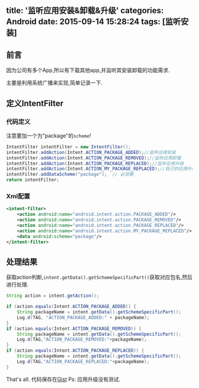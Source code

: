 title: '监听应用安装&卸载&升级'
categories: Android
date: 2015-09-14 15:28:24
tags: [监听安装]
---

## 前言

因为公司有多个App,所以有下载其他app,并监听其安装卸载的功能需求.  

主要是利用系统广播来实现,简单记录一下.

## 定义IntentFilter

### 代码定义
注意要加一个为"package"的`scheme`!
```Java
IntentFilter intentFilter = new IntentFilter();
intentFilter.addAction(Intent.ACTION_PACKAGE_ADDED);//监听应用安装
intentFilter.addAction(Intent.ACTION_PACKAGE_REMOVED);//监听应用卸载
intentFilter.addAction(Intent.ACTION_PACKAGE_REPLACED);//监听应用升级
intentFilter.addAction(Intent.ACTION_MY_PACKAGE_REPLACED);//自己的应用升级
intentFilter.addDataScheme("package");  // 必须要
return intentFilter;
```

### Xml配置
```Xml
<intent-filter>
    <action android:name="android.intent.action.PACKAGE_ADDED"/>
    <action android:name="android.intent.action.PACKAGE_REMOVED"/>
    <action android:name="android.intent.action.PACKAGE_REPLACED"/>
    <action android:name="android.intent.action.MY_PACKAGE_REPLACED"/>
    <data android:scheme="package"/>
</intent-filter>
```
<!-- more --> 
## 处理结果

获取action判断,`intent.getData().getSchemeSpecificPart()`获取对应包名,然后进行处理.
```Java
String action = intent.getAction();

if (action.equals(Intent.ACTION_PACKAGE_ADDED)) {
    String packageName = intent.getData().getSchemeSpecificPart();
    Log.d(TAG, "ACTION_PACKAGE_ADDED:" + packageName);
}
if (action.equals(Intent.ACTION_PACKAGE_REMOVED)) {
    String packageName = intent.getData().getSchemeSpecificPart();
    Log.d(TAG,"ACTION_PACKAGE_REMOVED:"+packageName);
}
if (action.equals(Intent.ACTION_PACKAGE_REPLACED)) {
    String packageName = intent.getData().getSchemeSpecificPart();
    Log.d(TAG,"ACTION_PACKAGE_REPLACED:"+packageName);
}
```

That's all.
代码保存在[Gist](https://gist.github.com/AlanCheen/ff81ba84c1bbdb653901)
Ps: 应用升级没有测试.
